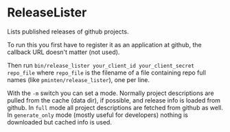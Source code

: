 # ReleaseLister

Lists published releases of github projects.

To run this you first have to register it as an application at github, the
callback URL doesn't matter (not used).

Then run `bin/release_lister your_client_id your_client_secret repo_file` where
`repo_file` is the filename of a file containing repo full names (like
`pminten/release_lister`), one per line.

With the `-m` switch you can set a mode. Normally project descriptions are
pulled from the cache (data dir), if possible, and release info is loaded from
github. In `full` mode all project descriptions are fetched from github as well.
In `generate_only` mode (mostly useful for developers) nothing is downloaded but
cached info is used.
